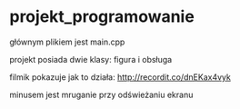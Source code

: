 # projekt_programowanie

głównym plikiem jest main.cpp

projekt posiada dwie klasy: figura i obsługa

filmik pokazuje jak to działa: http://recordit.co/dnEKax4vyk

minusem jest mruganie przy odświeżaniu ekranu
